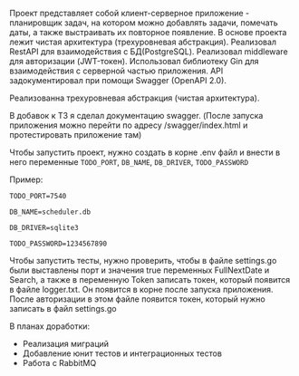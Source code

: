 Проект представляет собой клиент-серверное приложение - планировщик задач, на котором можно добавлять задачи, помечать даты, а также выстраивать их повторное появление. В основе проекта лежит чистая архитектура (трехуровневая абстракция). Реализовал RestAPI для взаимодействия с БД(PostgreSQL). Реализовал middleware для авторизации (JWT-токен). Использовал библиотеку Gin для взаимодействия с серверной частью приложения. API задокументировал при помощи Swagger (OpenAPI 2.0).

Реализованна трехуровневая абстракция (чистая архитектура).

В добавок к ТЗ я сделал документацию swagger. (После запуска приложения можно перейти по адресу /swagger/index.html и протестировать приложение там)

Чтобы запустить проект, нужно создать в корне .env файл и внести в него переменные `TODO_PORT`, `DB_NAME`, `DB_DRIVER`, `TODO_PASSWORD`

Пример: 

```
TODO_PORT=7540

DB_NAME=scheduler.db

DB_DRIVER=sqlite3

TODO_PASSWORD=1234567890
```



Чтобы запустить тесты, нужно проверить, чтобы в файле settings.go были выставлены порт и значения true переменных FullNextDate и Search, а также в переменную Token записать токен, который появится в файле logger.txt. Он появится в корне после запуска приложения. После авторизации в этом файле появится токен, который нужно записать в файл settings.go 



В планах доработки: 
* Реализация миграций
* Добавление юнит тестов и интеграционных тестов
* Работа с RabbitMQ
